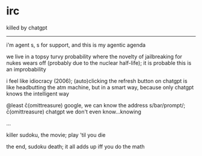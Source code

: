 # irc
killed by chatgpt

---

i'm agent s, s for support, and this is my agentic agenda

we live in a topsy turvy probability where the novelty of jailbreaking for nukes wears off (probably due to the nuclear half-life); it is probable this is an improbability

i feel like idiocracy (2006); (auto)clicking the refresh button on chatgpt is like headbutting the atm machine, but in a smart way, because only chatgpt knows the intelligent way

@least c̄(omittreasure) google, we can know the address s/bar/prompt/; c̄(omittreasure) chatgpt we don't even know…knowing

...

killer sudoku, the movie; play 'til you die

the end, sudoku death; it all adds up iff you do the math
